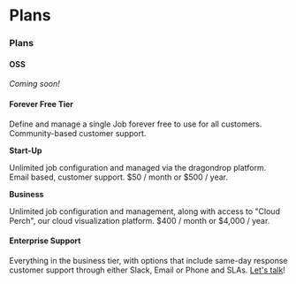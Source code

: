 # Plans

### Plans

#### OSS

_Coming soon!_

#### Forever Free Tier

Define and manage a single Job forever free to use for all customers. Community-based customer support.

**Start-Up**

Unlimited job configuration and managed via the dragondrop platform. Email based, customer support. $50 / month or $500 / year.

**Business**

Unlimited job configuration and management, along with access to "Cloud Perch", our cloud visualization platform. $400 / month or $4,000 / year.

#### Enterprise Support

Everything in the business tier, with options that include same-day response customer support through either Slack, Email or Phone and SLAs. [Let's talk](https://calendly.com/d/zyh-3c8-yyh/demo-of-dragondrop-cloud)!
